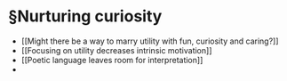 # §Nurturing curiosity
* [[Might there be a way to marry utility with fun, curiosity and caring?]]
* [[Focusing on utility decreases intrinsic motivation]]
* [[Poetic language leaves room for interpretation]]
*

<!-- {BearID:DABE4FB0-C0FD-47EE-A37B-338CF82F6DFB-583-00000476C704B1DC} -->
